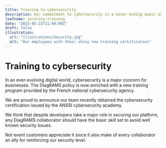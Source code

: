 ```yaml
---
title: Training to cybersecurity
description: Our commitment to cybersecurity is a never ending quest and our employees are now more confident on their skills thanks to the ANSII training program.
leafname: security-training
date: "2023-05-22T11:00:00Z"
draft: false
illustration:
  url: "illustrations/Security.jpg"
  alt: "Our employees with their shiny new training certification"
---
```


# Training to cybersecurity

In an ever-evolving digital world, cybersecurity is a major concern for businesses. The DiagRAMS policy is now enriched with a new training program provided by the French national cybersecurity agency.

We are proud to announce our team recently obtained the cybersecurity certification issued by the ANSSI cybersecurity academy.

We think that despite developers take a major role in securing our platform, any DiagRAMS collaborator should have the basic skill set to avoid well known security issues.

Not event customers appreciate it since it also make of every collaborator an ally for reinforcing our security level.
